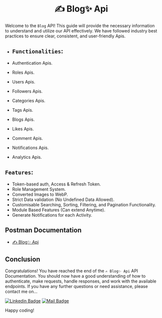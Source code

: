 <h1 align="center">✍️ Blog✨ Api</h1>

Welcome to the `Blog` API! This guide will provide the necessary information to understand and utilize our API effectively. We have followed industry best practices to ensure clear, consistent, and user-friendly Apis.

- ## `Functionalities`:

- Authentication Apis.
- Roles Apis.
- Users Apis.
- Followers Apis.
- Categories Apis.
- Tags Apis.
- Blogs Apis.
- Likes Apis.
- Comment Apis.
- Notifications Apis.
- Analytics Apis.

## `Features`:

- Token-based auth, Access & Refresh Token.
- Role Management System.
- Converted Images to WebP.
- Strict Data validation (No Undefined Data Allowed).
- Customisable Searching, Sorting, Filtering, and Pagination Functionality.
- Module Based Features (Can extend Anytime).
- Generate Notifications for each Activity.


## Postman Documentation
- <a href="https://documenter.getpostman.com/view/11483431/2s9YC32Zpi" target="_blank">✍️ Blog✨ Api</a>

## Conclusion

Congratulations! You have reached the end of the `✍️ Blog✨ Api` API Documentation. You should now have a good understanding of how to authenticate, make requests, handle responses, and work with the available endpoints. If you have any further questions or need assistance, please contact me on...

[![Linkedin Badge](https://img.shields.io/badge/LinkedIn-0077B5?style=for-the-badge&logo=linkedin&logoColor=white)](https://www.linkedin.com/in/pronazmul) 
[![Mail Badge](https://img.shields.io/badge/Gmail-D14836?style=for-the-badge&logo=gmail&logoColor=white)](mailto:developernazmul@gmail.com)

Happy coding!




